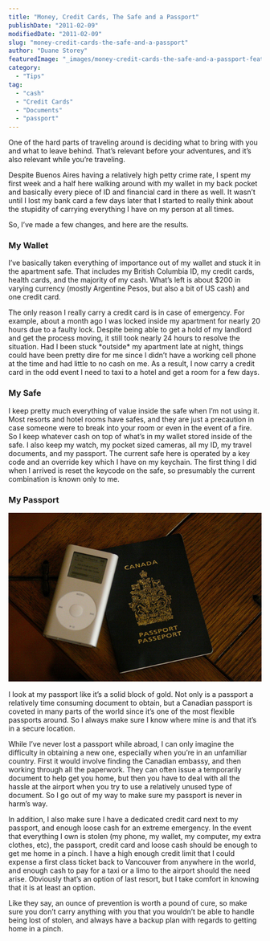 ```yaml
---
title: "Money, Credit Cards, The Safe and a Passport"
publishDate: "2011-02-09"
modifiedDate: "2011-02-09"
slug: "money-credit-cards-the-safe-and-a-passport"
author: "Duane Storey"
featuredImage: "_images/money-credit-cards-the-safe-and-a-passport-featured.jpg"
category:
  - "Tips"
tag:
  - "cash"
  - "Credit Cards"
  - "Documents"
  - "passport"
---
```


One of the hard parts of traveling around is deciding what to bring with you and what to leave behind. That’s relevant before your adventures, and it’s also relevant while you’re traveling.

Despite Buenos Aires having a relatively high petty crime rate, I spent my first week and a half here walking around with my wallet in my back pocket and basically every piece of ID and financial card in there as well. It wasn’t until I lost my bank card a few days later that I started to really think about the stupidity of carrying everything I have on my person at all times.

So, I’ve made a few changes, and here are the results.

### My Wallet

I’ve basically taken everything of importance out of my wallet and stuck it in the apartment safe. That includes my British Columbia ID, my credit cards, health cards, and the majority of my cash. What’s left is about $200 in varying currency (mostly Argentine Pesos, but also a bit of US cash) and one credit card.

The only reason I really carry a credit card is in case of emergency. For example, about a month ago I was locked inside my apartment for nearly 20 hours due to a faulty lock. Despite being able to get a hold of my landlord and get the process moving, it still took nearly 24 hours to resolve the situation. Had I been stuck \*outside\* my apartment late at night, things could have been pretty dire for me since I didn’t have a working cell phone at the time and had little to no cash on me. As a result, I now carry a credit card in the odd event I need to taxi to a hotel and get a room for a few days.

### My Safe

I keep pretty much everything of value inside the safe when I’m not using it. Most resorts and hotel rooms have safes, and they are just a precaution in case someone were to break into your room or even in the event of a fire. So I keep whatever cash on top of what’s in my wallet stored inside of the safe. I also keep my watch, my pocket sized cameras, all my ID, my travel documents, and my passport. The current safe here is operated by a key code and an override key which I have on my keychain. The first thing I did when I arrived is reset the keycode on the safe, so presumably the current combination is known only to me.

### My Passport

[![](_images/money-credit-cards-the-safe-and-a-passport-1.jpg "Passport")](http://www.migratorynerd.com/wordpress/wp-content/uploads/2011/02/423721227_f2e16be7db_z-1.jpg)

I look at my passport like it’s a solid block of gold. Not only is a passport a relatively time consuming document to obtain, but a Canadian passport is coveted in many parts of the world since it’s one of the most flexible passports around. So I always make sure I know where mine is and that it’s in a secure location.

While I’ve never lost a passport while abroad, I can only imagine the difficulty in obtaining a new one, especially when you’re in an unfamiliar country. First it would involve finding the Canadian embassy, and then working through all the paperwork. They can often issue a temporarily document to help get you home, but then you have to deal with all the hassle at the airport when you try to use a relatively unused type of document. So I go out of my way to make sure my passport is never in harm’s way.

In addition, I also make sure I have a dedicated credit card next to my passport, and enough loose cash for an extreme emergency. In the event that everything I own is stolen (my phone, my wallet, my computer, my extra clothes, etc), the passport, credit card and loose cash should be enough to get me home in a pinch. I have a high enough credit limit that I could expense a first class ticket back to Vancouver from anywhere in the world, and enough cash to pay for a taxi or a limo to the airport should the need arise. Obviously that’s an option of last resort, but I take comfort in knowing that it is at least an option.

Like they say, an ounce of prevention is worth a pound of cure, so make sure you don’t carry anything with you that you wouldn’t be able to handle being lost of stolen, and always have a backup plan with regards to getting home in a pinch.